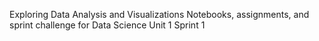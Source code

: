 Exploring Data Analysis and Visualizations
Notebooks, assignments, and sprint challenge for Data Science Unit 1 Sprint 1
